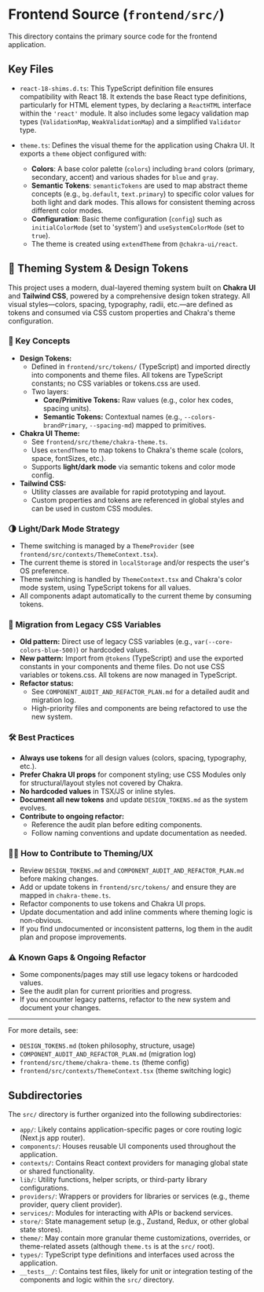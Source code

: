 # Frontend Source (`frontend/src/`)

This directory contains the primary source code for the frontend application.

## Key Files

- `react-18-shims.d.ts`: This TypeScript definition file ensures compatibility with React 18. It extends the base React type definitions, particularly for HTML element types, by declaring a `ReactHTML` interface within the `'react'` module. It also includes some legacy validation map types (`ValidationMap`, `WeakValidationMap`) and a simplified `Validator` type.

- `theme.ts`: Defines the visual theme for the application using Chakra UI. It exports a `theme` object configured with:
  - **Colors**: A base color palette (`colors`) including `brand` colors (primary, secondary, accent) and various shades for `blue` and `gray`.
  - **Semantic Tokens**: `semanticTokens` are used to map abstract theme concepts (e.g., `bg.default`, `text.primary`) to specific color values for both light and dark modes. This allows for consistent theming across different color modes.
  - **Configuration**: Basic theme configuration (`config`) such as `initialColorMode` (set to 'system') and `useSystemColorMode` (set to `true`).
  - The theme is created using `extendTheme` from `@chakra-ui/react`.

## 🎨 Theming System & Design Tokens

This project uses a modern, dual-layered theming system built on **Chakra UI** and **Tailwind CSS**, powered by a comprehensive design token strategy. All visual styles—colors, spacing, typography, radii, etc.—are defined as tokens and consumed via CSS custom properties and Chakra's theme configuration.

### 🧩 Key Concepts

- **Design Tokens:**
  - Defined in `frontend/src/tokens/` (TypeScript) and imported directly into components and theme files. All tokens are TypeScript constants; no CSS variables or tokens.css are used.
  - Two layers:
    - **Core/Primitive Tokens:** Raw values (e.g., color hex codes, spacing units).
    - **Semantic Tokens:** Contextual names (e.g., `--colors-brandPrimary`, `--spacing-md`) mapped to primitives.
- **Chakra UI Theme:**
  - See `frontend/src/theme/chakra-theme.ts`.
  - Uses `extendTheme` to map tokens to Chakra's theme scale (colors, space, fontSizes, etc.).
  - Supports **light/dark mode** via semantic tokens and color mode config.
- **Tailwind CSS:**
  - Utility classes are available for rapid prototyping and layout.
  - Custom properties and tokens are referenced in global styles and can be used in custom CSS modules.

### 🌗 Light/Dark Mode Strategy

- Theme switching is managed by a `ThemeProvider` (see `frontend/src/contexts/ThemeContext.tsx`).
- The current theme is stored in `localStorage` and/or respects the user's OS preference.
- Theme switching is handled by `ThemeContext.tsx` and Chakra's color mode system, using TypeScript tokens for all values.
- All components adapt automatically to the current theme by consuming tokens.

### 🚀 Migration from Legacy CSS Variables

- **Old pattern:** Direct use of legacy CSS variables (e.g., `var(--core-colors-blue-500)`) or hardcoded values.
- **New pattern:** Import from `@tokens` (TypeScript) and use the exported constants in your components and theme files. Do not use CSS variables or tokens.css. All tokens are now managed in TypeScript.
- **Refactor status:**
  - See `COMPONENT_AUDIT_AND_REFACTOR_PLAN.md` for a detailed audit and migration log.
  - High-priority files and components are being refactored to use the new system.

### 🛠️ Best Practices

- **Always use tokens** for all design values (colors, spacing, typography, etc.).
- **Prefer Chakra UI props** for component styling; use CSS Modules only for structural/layout styles not covered by Chakra.
- **No hardcoded values** in TSX/JS or inline styles.
- **Document all new tokens** and update `DESIGN_TOKENS.md` as the system evolves.
- **Contribute to ongoing refactor:**
  - Reference the audit plan before editing components.
  - Follow naming conventions and update documentation as needed.

### 🧑‍💻 How to Contribute to Theming/UX

- Review `DESIGN_TOKENS.md` and `COMPONENT_AUDIT_AND_REFACTOR_PLAN.md` before making changes.
- Add or update tokens in `frontend/src/tokens/` and ensure they are mapped in `chakra-theme.ts`.
- Refactor components to use tokens and Chakra UI props.
- Update documentation and add inline comments where theming logic is non-obvious.
- If you find undocumented or inconsistent patterns, log them in the audit plan and propose improvements.

### ⚠️ Known Gaps & Ongoing Refactor

- Some components/pages may still use legacy tokens or hardcoded values.
- See the audit plan for current priorities and progress.
- If you encounter legacy patterns, refactor to the new system and document your changes.

---

For more details, see:

- `DESIGN_TOKENS.md` (token philosophy, structure, usage)
- `COMPONENT_AUDIT_AND_REFACTOR_PLAN.md` (migration log)
- `frontend/src/theme/chakra-theme.ts` (theme config)
- `frontend/src/contexts/ThemeContext.tsx` (theme switching logic)

## Subdirectories

The `src/` directory is further organized into the following subdirectories:

- `app/`: Likely contains application-specific pages or core routing logic (Next.js app router).
- `components/`: Houses reusable UI components used throughout the application.
- `contexts/`: Contains React context providers for managing global state or shared functionality.
- `lib/`: Utility functions, helper scripts, or third-party library configurations.
- `providers/`: Wrappers or providers for libraries or services (e.g., theme provider, query client provider).
- `services/`: Modules for interacting with APIs or backend services.
- `store/`: State management setup (e.g., Zustand, Redux, or other global state stores).
- `theme/`: May contain more granular theme customizations, overrides, or theme-related assets (although `theme.ts` is at the `src/` root).
- `types/`: TypeScript type definitions and interfaces used across the application.
- `__tests__/`: Contains test files, likely for unit or integration testing of the components and logic within the `src/` directory.
